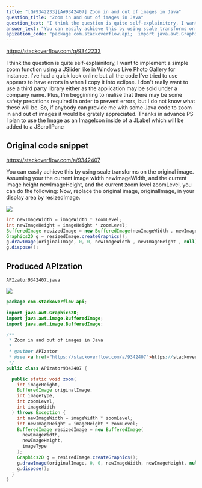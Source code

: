 ```yaml
---
title: "[Q#9342233][A#9342407] Zoom in and out of images in Java"
question_title: "Zoom in and out of images in Java"
question_text: "I think the question is quite self-explainitory, I want to implement a simple zoom function using a JSlider like in Windows Live Photo Gallery for instance. I've had a quick look online but all the code I've tried to use appears to have errors in when I copy it into eclipse. I don't really want to use a third party library either as the application may be sold under a company name. Plus, I'm begginning to realise that there may be some safety precations required in order to prevent errors, but I do not know what these will be. So, if anybody can provide me with some Java code to zoom in and out of images it would be grately appreciated. Thanks in advance PS I plan to use the Image as an ImageIcon inside of a JLabel which will be added to a JScrollPane"
answer_text: "You can easily achieve this by using scale transforms on the original image.  Assuming your the current image width newImageWidth, and the current image height newImageHeight, and the current zoom level zoomLevel, you can do the following: Now, replace the original image, originalImage, in your display area by resizedImage."
apization_code: "package com.stackoverflow.api;  import java.awt.Graphics2D; import java.awt.image.BufferedImage; import java.awt.image.BufferedImage;  /**  * Zoom in and out of images in Java  *  * @author APIzator  * @see <a href=\"https://stackoverflow.com/a/9342407\">https://stackoverflow.com/a/9342407</a>  */ public class APIzator9342407 {    public static void zoom(     int imageHeight,     BufferedImage originalImage,     int imageType,     int zoomLevel,     int imageWidth   ) throws Exception {     int newImageWidth = imageWidth * zoomLevel;     int newImageHeight = imageHeight * zoomLevel;     BufferedImage resizedImage = new BufferedImage(       newImageWidth,       newImageHeight,       imageType     );     Graphics2D g = resizedImage.createGraphics();     g.drawImage(originalImage, 0, 0, newImageWidth, newImageHeight, null);     g.dispose();   } }"
---
```


https://stackoverflow.com/q/9342233

I think the question is quite self-explainitory, I want to implement a simple zoom function using a JSlider like in Windows Live Photo Gallery for instance.
I&#x27;ve had a quick look online but all the code I&#x27;ve tried to use appears to have errors in when I copy it into eclipse. I don&#x27;t really want to use a third party library either as the application may be sold under a company name. Plus, I&#x27;m begginning to realise that there may be some safety precations required in order to prevent errors, but I do not know what these will be.
So, if anybody can provide me with some Java code to zoom in and out of images it would be grately appreciated.
Thanks in advance
PS I plan to use the Image as an ImageIcon inside of a JLabel which will be added to a JScrollPane



## Original code snippet

https://stackoverflow.com/a/9342407

You can easily achieve this by using scale transforms on the original image. 
Assuming your the current image width newImageWidth, and the current image height newImageHeight, and the current zoom level zoomLevel, you can do the following:
Now, replace the original image, originalImage, in your display area by resizedImage.

<div class="code-logo"><img src="/stackoverflow.png" /></div>

```java
int newImageWidth = imageWidth * zoomLevel;
int newImageHeight = imageHeight * zoomLevel;
BufferedImage resizedImage = new BufferedImage(newImageWidth , newImageHeight, imageType);
Graphics2D g = resizedImage.createGraphics();
g.drawImage(originalImage, 0, 0, newImageWidth , newImageHeight , null);
g.dispose();
```

## Produced APIzation

[`APIzator9342407.java`](https://github.com/blind-papers/apization-temp-data/raw/main/search/APIzator9342407.java)

<div class="code-logo"><img src="/apizator.png" /></div>

```java
package com.stackoverflow.api;

import java.awt.Graphics2D;
import java.awt.image.BufferedImage;
import java.awt.image.BufferedImage;

/**
 * Zoom in and out of images in Java
 *
 * @author APIzator
 * @see <a href="https://stackoverflow.com/a/9342407">https://stackoverflow.com/a/9342407</a>
 */
public class APIzator9342407 {

  public static void zoom(
    int imageHeight,
    BufferedImage originalImage,
    int imageType,
    int zoomLevel,
    int imageWidth
  ) throws Exception {
    int newImageWidth = imageWidth * zoomLevel;
    int newImageHeight = imageHeight * zoomLevel;
    BufferedImage resizedImage = new BufferedImage(
      newImageWidth,
      newImageHeight,
      imageType
    );
    Graphics2D g = resizedImage.createGraphics();
    g.drawImage(originalImage, 0, 0, newImageWidth, newImageHeight, null);
    g.dispose();
  }
}

```